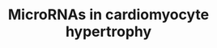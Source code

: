 ---
annotations:
- id: DOID:114
  parent: cardiovascular system disease
  type: Disease Ontology
  value: heart disease
- id: PW:0000296
  parent: disease pathway
  type: Pathway Ontology
  value: hypertrophic cardiomyopathy pathway
- id: PW:0000808
  parent: regulatory pathway
  type: Pathway Ontology
  value: microRNA pathway
authors:
- MLevels
- MaintBot
- MartijnVanIersel
- Khanspers
- Ddigles
- Mkutmon
- AlexanderPico
- Egonw
- Susan
- Fehrhart
- Marvin M2
- Eweitz
citedin:
- link: PMC6206606
description: This pathway shows the role of microRNAs in the process of cardiac hypertrophy.
  MicroRNA targets were predicted by the TargetScan algorithm, and the predicted interactions
  are shown in red dashed lines. MicroRNAs are shown as purple rounded rectangles.
  It is not sure which WNT and frizzled proteins influence cardiac hypertrophy. Though
  there are strong indications that WNT3A, WNT5A, frizzled1 and frizzled2 play a role
  in cardiac hypertrophy. Thus these have been added to the pathway instead of all
  the WNT and frizzled proteins. Experiments which will shed light on this are still
  being done.  Proteins on this pathway have targeted assays available via the [https://assays.cancer.gov/available_assays?wp_id=WP1544
  CPTAC Assay Portal]
last-edited: 2022-02-26
organisms:
- Homo sapiens
redirect_from:
- /index.php/Pathway:WP1544
- /instance/WP1544
- /instance/WP1544_rr121713
revision: r121713
schema-jsonld:
- '@context': https://schema.org/
  '@id': https://wikipathways.github.io/pathways/WP1544.html
  '@type': Dataset
  creator:
    '@type': Organization
    name: WikiPathways
  description: This pathway shows the role of microRNAs in the process of cardiac
    hypertrophy. MicroRNA targets were predicted by the TargetScan algorithm, and
    the predicted interactions are shown in red dashed lines. MicroRNAs are shown
    as purple rounded rectangles. It is not sure which WNT and frizzled proteins influence
    cardiac hypertrophy. Though there are strong indications that WNT3A, WNT5A, frizzled1
    and frizzled2 play a role in cardiac hypertrophy. Thus these have been added to
    the pathway instead of all the WNT and frizzled proteins. Experiments which will
    shed light on this are still being done.  Proteins on this pathway have targeted
    assays available via the [https://assays.cancer.gov/available_assays?wp_id=WP1544
    CPTAC Assay Portal]
  keywords:
  - AGT
  - AKT1
  - AKT2
  - ANP
  - Ang II
  - BNP
  - CALM1
  - CAMK2D
  - CDK 7
  - CDK 9
  - CHUK
  - CTF1
  - CTNNB1
  - Calcium
  - Cyclic GMP
  - DAG
  - DVL1
  - EDN1
  - EGF
  - EIF2B5
  - ERK1
  - ERK2
  - ERK5
  - FGF2
  - FGFR2
  - FZD1
  - FZD2
  - GATA4
  - GSK3B
  - HDAC 4
  - HDAC 5
  - HDAC 7
  - HDAC 9
  - IGF-1 R
  - IGFI
  - IKBKB
  - IKBKE
  - IKBKG
  - IL6ST
  - IP3
  - JNK
  - LIF
  - LRP5
  - LRP6
  - MAPK14
  - MAPKKK
  - MAPKKKK
  - MEK1
  - MEK2
  - MEK3
  - MEK4
  - MEK5
  - MEK6
  - MEK7
  - MLCK1
  - MLCK3
  - MTOR
  - MYEF2
  - NFAT3
  - NFKB1
  - NIK
  - Neuregulin
  - PDK
  - PDK1
  - PIK3CA
  - PIK3CB
  - PIK3CD
  - PIK3CG
  - PIK3R1
  - PIK3R2
  - PIK3R3
  - PLA2
  - PLC
  - PPP3CA
  - PPP3CB
  - PRKCB
  - PRKG1
  - RAC1
  - RAF1
  - RCAN1
  - RHOA
  - ROCK1
  - ROCK2
  - SOCS
  - STAT3
  - TAK1
  - TGFB1
  - TNF
  - WNT3A
  - WNT5A
  - hsa-let-7b
  - hsa-mir-103-1-as
  - hsa-mir-103-2-as
  - hsa-mir-125b-1
  - hsa-mir-125b-2
  - hsa-mir-130b
  - hsa-mir-133a-1
  - hsa-mir-133a-2
  - hsa-mir-133b
  - hsa-mir-140
  - hsa-mir-15b
  - hsa-mir-185
  - hsa-mir-195
  - hsa-mir-199a-1
  - hsa-mir-199a-2
  - hsa-mir-208a
  - hsa-mir-21
  - hsa-mir-214
  - hsa-mir-23a
  - hsa-mir-27b
  - hsa-mir-30e
  license: CC0
  name: MicroRNAs in cardiomyocyte hypertrophy
seo: CreativeWork
title: MicroRNAs in cardiomyocyte hypertrophy
wpid: WP1544
---